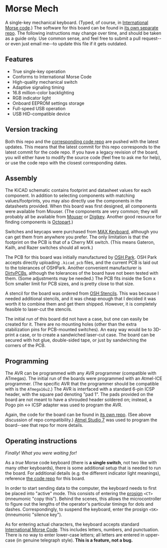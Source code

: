 # Morse Mech

A single-key mechanical keyboard. (Typed, of course, in [International Morse
code](1).) The software for this board can be found in [its own separate repo](2).
The following instructions may change over time, and should be taken as a guide
only. Use common sense, and feel free to submit a pull request--or even just
email me--to update this file if it gets outdated.

[1]: https://en.wikipedia.org/wiki/Morse_code
[2]: https://github.com/Ernest314/Morse-Mech-PCB


## Features

- True single-key operation
- Conforms to International Morse Code
- High-quality mechanical switch
- Adaptive signaling timing
- 16.8 million-color backlighting
- RGB indicator light
- Onboard EEPROM settings storage
- Full-speed USB operation
- USB HID-compatible device


## Version tracking

Both this repo and the [corresponding code repo](2) are pushed with the latest
updates. This means that the latest commit for this repo corresponds to the
latest commit for the code repo. If you have a legacy revision of the board,
you will either have to modify the source code (feel free to ask me for help),
or use the code repo with the closest corresponding dates.


## Assembly

The KiCAD schematic contains footprint and datasheet values for each component.
In addition to selecting components with matching values/footprints, you may
also directly use the components in the datasheets provided. When this board was
first designed, all components were available from Mouser. (The components are
very common; they will probably all be available from [Mouser](3) or [Digikey](4).
Another good resource for finding components is [Octopart](5).)

Switches and keycaps were purchased from [MAX Keyboard](6), although you can get
them from anywhere you prefer. The only limitation is that the footprint on the
PCB is that of a Cherry MX switch. (This means Gateron, Kailh, and Razer
switches should all work.)

The PCB for this board was initially manufactured by [OSH Park](7). OSH Park
accepts directly uploading `.kicad_pcb` files, and the current PCB is laid out
to the tolerances of OSHPark. Another convenient manufacturer is [DirtyPCBs](8),
although the tolerances of the board have not been tested with them. (Some
adjustments may be needed.) The PCB fits inside the 5cm x 5cm smaller limit for
PCB sizes, and is pretty close to that size.

A stencil for the board was ordered from [OSH Stencils](9). This was because I
needed additional stencils, and it was cheap enough that I decided it was worth
it to combine them and get them shipped. However, it is completely feasible to
laser-cut the stencils.

The initial run of this board did not have a case, but one can easily be created
for it. There are no mounting holes (other than the extra stabilization pins for
PCB-mounted switches). An easy way would be to 3D-print a case, or to create a
sandwiched laser-cut case. The board can be secured with hot glue, double-sided
tape, or just by sandwiching the corners of the PCB.

[3]: http://www.mouser.com/
[4]: http://www.digikey.com/
[5]: https://octopart.com/
[6]: http://www.maxkeyboard.com/
[7]: https://oshpark.com/
[8]: http://dirtypcbs.com/store/pcbs
[9]: https://www.oshstencils.com/#


## Programming

The AVR can be programmed with any AVR programmer (compatible with ATmegas). The
initial run of the boards were programmed with an Atmel-ICE programmer. (The
specific AVR that the programmer should be compatible with is the `ATmega16u2`.)
The AVR is interfaced with a standard 6-pin ICSP header, with the square pad
denoting "pad 1". The pads provided on the board are not meant to have a
shrouded header soldered on; instead, a Pogo pin <-> ICSP adapter was used to
program the AVR.

Again, the code for the board can be found in [its own repo](2). (See above
discussion of repo compatibility.) [Atmel Studio 7](10) was used to program the
board--see that repo for more details.

[10]: http://www.atmel.com/microsite/atmel-studio/


## Operating instructions

*Finally! What you were waiting for!*

As a *true* Morse code keyboard (there is **a single switch**, not two like
with many other keyboards), there is some additional setup that is needed to run
the board. For additional details (e.g. the different indicator light meanings),
reference [the code repo](2) for this board.

In order to start sending data to the computer, the keyboard needs to first be
placed into "active" mode. This consists of entering the [prosign](11) `<CT>`
(mneumonic "copy this"). Behind the scenes, this allows the microcontroller to
figure out the lengths of the operator's particular timings for dots and dashes.
Correspondingly, to suspend the keyboard, enter the prosign `<SK>` (mneumonic
"silence key").

As for entering actual characters, the keyboard accepts standard [International
Morse Code](1). This includes letters, numbers, and punctuation. There is no way
to enter lower-case letters; all letters are entered in upper-case (in genuine
telegraph style). **This is a feature, not a bug.**

[11]: https://en.wikipedia.org/wiki/Prosigns_for_Morse_code
